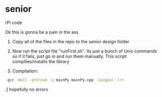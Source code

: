 # senior
rPi code

Ok this is gonna be a pain in the ass

1. Copy all of the files in the repo to the senior design folder

2. Now run the script file "runFirst.sh". Its just a bunch of Unix commands so if it fails,
just go in and run them manually. This script compliles/installs the library

3. Compilation:

```bash
 gcc -Wall -pthread -o mainPy mainPy.cpp -lpigpio -lrt
```

:] hopefully no errorx


